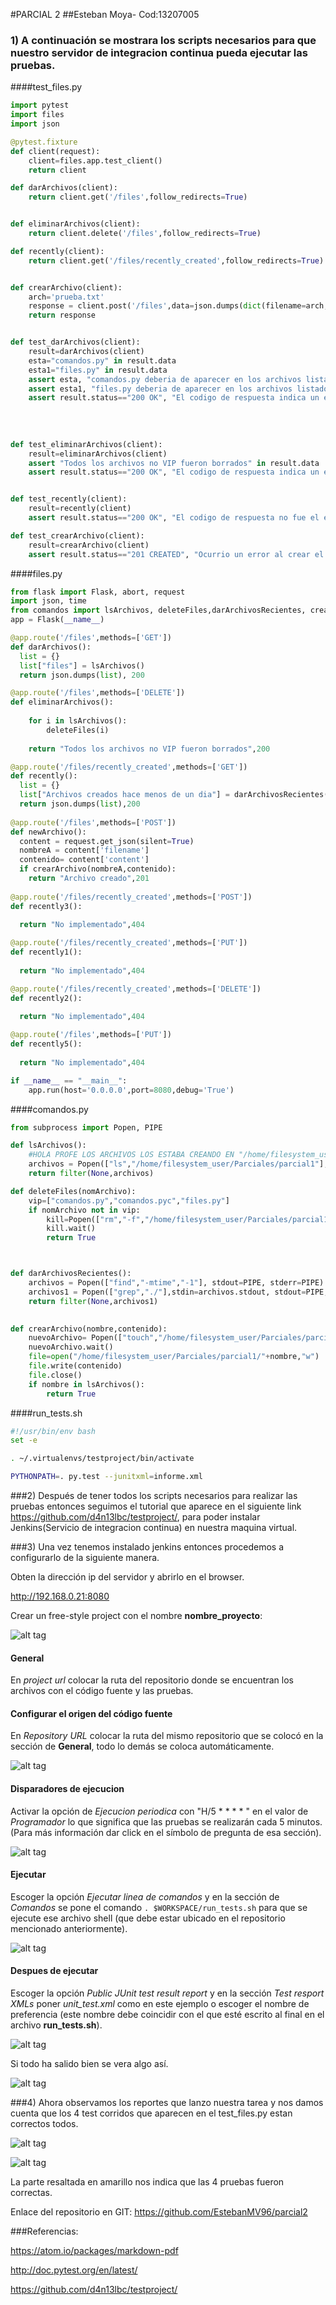 #PARCIAL 2
##Esteban Moya- Cod:13207005

### 1) A continuación se mostrara los scripts necesarios para que nuestro servidor de integracion continua pueda ejecutar las pruebas.

####test_files.py
```python
import pytest
import files
import json

@pytest.fixture
def client(request):
	client=files.app.test_client()
	return client

def darArchivos(client):
	return client.get('/files',follow_redirects=True)


def eliminarArchivos(client):
	return client.delete('/files',follow_redirects=True)

def recently(client):
	return client.get('/files/recently_created',follow_redirects=True)


def crearArchivo(client):
	arch='prueba.txt'
	response = client.post('/files',data=json.dumps(dict(filename=arch,content='Hola mundo')),content_type='application/json')
	return response


def test_darArchivos(client):
	result=darArchivos(client)
	esta="comandos.py" in result.data
	esta1="files.py" in result.data
	assert esta, "comandos.py deberia de aparecer en los archivos listados"
	assert esta1, "files.py deberia de aparecer en los archivos listados"
	assert result.status=="200 OK", "El codigo de respuesta indica un error"
	
	
	
	
def test_eliminarArchivos(client):
	result=eliminarArchivos(client)
	assert "Todos los archivos no VIP fueron borrados" in result.data 
	assert result.status=="200 OK", "El codigo de respuesta indica un error"


def test_recently(client):
	result=recently(client)
	assert result.status=="200 OK", "El codigo de respuesta no fue el esperado"

def test_crearArchivo(client):
	result=crearArchivo(client)
	assert result.status=="201 CREATED", "Ocurrio un error al crear el archivo"
```

####files.py

```python
from flask import Flask, abort, request
import json, time
from comandos import lsArchivos, deleteFiles,darArchivosRecientes, crearArchivo
app = Flask(__name__)

@app.route('/files',methods=['GET'])
def darArchivos():
  list = {}
  list["files"] = lsArchivos()
  return json.dumps(list), 200

@app.route('/files',methods=['DELETE'])
def eliminarArchivos():
	
	for i in lsArchivos():
		deleteFiles(i)
			
	return "Todos los archivos no VIP fueron borrados",200

@app.route('/files/recently_created',methods=['GET'])
def recently():
  list = {}
  list["Archivos creados hace menos de un dia"] = darArchivosRecientes()
  return json.dumps(list),200
  
@app.route('/files',methods=['POST'])
def newArchivo():
  content = request.get_json(silent=True)
  nombreA = content['filename']
  contenido= content['content']
  if crearArchivo(nombreA,contenido):
  	return "Archivo creado",201
  
@app.route('/files/recently_created',methods=['POST'])
def recently3():
 
  return "No implementado",404

@app.route('/files/recently_created',methods=['PUT'])
def recently1():
 
  return "No implementado",404

@app.route('/files/recently_created',methods=['DELETE'])
def recently2():
 
  return "No implementado",404

@app.route('/files',methods=['PUT'])
def recently5():
 
  return "No implementado",404

if __name__ == "__main__":
	app.run(host='0.0.0.0',port=8080,debug='True')

```

####comandos.py

```python
from subprocess import Popen, PIPE

def lsArchivos():
	#HOLA PROFE LOS ARCHIVOS LOS ESTABA CREANDO EN "/home/filesystem_user/Parciales/parcial1"
	archivos = Popen(["ls","/home/filesystem_user/Parciales/parcial1"], stdout=PIPE, stderr=PIPE).communicate()[0].split('\n')
	return filter(None,archivos)

def deleteFiles(nomArchivo):
	vip=["comandos.py","comandos.pyc","files.py"]
	if nomArchivo not in vip:
		kill=Popen(["rm","-f","/home/filesystem_user/Parciales/parcial1/"+nomArchivo], stdout=PIPE, stderr=PIPE)
		kill.wait()
		return True



def darArchivosRecientes():
	archivos = Popen(["find","-mtime","-1"], stdout=PIPE, stderr=PIPE)
	archivos1 = Popen(["grep","./"],stdin=archivos.stdout, stdout=PIPE, stderr=PIPE).communicate()[0].split('\n')
	return filter(None,archivos1)	
    	

def crearArchivo(nombre,contenido):
	nuevoArchivo= Popen(["touch","/home/filesystem_user/Parciales/parcial1/"+nombre], stdout=PIPE, stderr=PIPE)
	nuevoArchivo.wait()
	file=open("/home/filesystem_user/Parciales/parcial1/"+nombre,"w")
	file.write(contenido)
	file.close()
	if nombre in lsArchivos():
		return True

```

####run_tests.sh

```sh
#!/usr/bin/env bash
set -e 

. ~/.virtualenvs/testproject/bin/activate

PYTHONPATH=. py.test --junitxml=informe.xml

```

###2) Después de tener todos los scripts necesarios para realizar las pruebas entonces seguimos el tutorial que aparece en el siguiente link https://github.com/d4n13lbc/testproject/, para poder instalar Jenkins(Servicio de integracion continua) en nuestra maquina virtual.

###3) Una vez tenemos instalado jenkins entonces procedemos a configurarlo de la siguiente manera.

Obten la dirección ip del servidor y abrirlo en el browser.

http://192.168.0.21:8080

Crear un free-style project con el nombre **nombre_proyecto**:

![alt tag](https://github.com/EstebanMV96/parcial2/blob/master/images/jenkins1.PNG)


#### General

En *project url* colocar la ruta del repositorio donde se encuentran los archivos con el código fuente y las pruebas.

#### Configurar el origen del código fuente

En *Repository URL* colocar la ruta del mismo repositorio que se colocó en la sección de **General**, todo lo demás se coloca automáticamente.

![alt tag](https://github.com/EstebanMV96/parcial2/blob/master/images/jenkins2.PNG)

#### Disparadores de ejecucion

Activar la opción de *Ejecucion periodica* con "H/5 * * * * " en el valor de *Programador* lo que significa que las pruebas se realizarán cada 5 minutos. (Para más información dar click en el símbolo de pregunta de esa sección).

![alt tag](https://github.com/EstebanMV96/parcial2/blob/master/images/jenkins3.PNG)

#### Ejecutar

Escoger la opción *Ejecutar linea de comandos* y en la sección de *Comandos* se pone el comando ```. $WORKSPACE/run_tests.sh``` para que se ejecute ese archivo shell (que debe estar ubicado en el repositorio mencionado anteriormente).

![alt tag](https://github.com/EstebanMV96/parcial2/blob/master/images/jenkins4.PNG)

#### Despues de ejecutar

Escoger la opción *Public JUnit test result report* y en la sección *Test resport XMLs* poner *unit_test.xml* como en este ejemplo o escoger el nombre de preferencia (este nombre debe coincidir con el que esté escrito al final en el archivo **run_tests.sh**).


![alt tag](https://github.com/EstebanMV96/parcial2/blob/master/images/jenkins5.PNG)

     
     
Si todo ha salido bien se vera algo así.


![alt tag](https://github.com/EstebanMV96/parcial2/blob/master/images/jenkins6.PNG)


###4) Ahora observamos los reportes que lanzo nuestra tarea y nos damos cuenta que los 4 test corridos que aparecen en el test_files.py estan correctos todos.

![alt tag](https://github.com/EstebanMV96/parcial2/blob/master/images/jenkins7.PNG)

![alt tag](https://github.com/EstebanMV96/parcial2/blob/master/images/jenkins8.PNG)

La parte resaltada en amarillo nos indica que las 4 pruebas fueron correctas.


Enlace del repositorio en GIT: https://github.com/EstebanMV96/parcial2

###Referencias:

https://atom.io/packages/markdown-pdf

http://doc.pytest.org/en/latest/

https://github.com/d4n13lbc/testproject/




